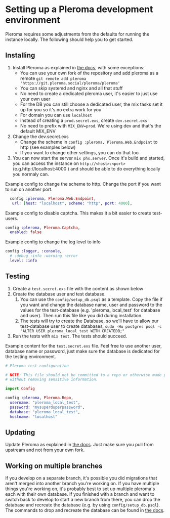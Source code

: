 # Setting up a Pleroma development environment

Pleroma requires some adjustments from the defaults for running the instance locally. The following should help you to get started.

## Installing

1. Install Pleroma as explained in [the docs](../installation/debian_based_en.md), with some exceptions:
    * You can use your own fork of the repository and add pleroma as a remote `git remote add pleroma 'https://git.pleroma.social/pleroma/pleroma'`
    * You can skip systemd and nginx and all that stuff
    * No need to create a dedicated pleroma user, it's easier to just use your own user
    * For the DB you can still choose a dedicated user, the mix tasks set it up for you so it's no extra work for you
    * For domain you can use `localhost`
    * instead of creating a `prod.secret.exs`, create `dev.secret.exs`
    * No need to prefix with `MIX_ENV=prod`. We're using dev and that's the default MIX_ENV
2. Change the dev.secret.exs
    * Change the scheme in `config :pleroma, Pleroma.Web.Endpoint` to http (see examples below)
    * If you want to change other settings, you can do that too
3. You can now start the server `mix phx.server`. Once it's build and started, you can access the instance on `http://<host>:<port>` (e.g.http://localhost:4000 ) and should be able to do everything locally you normaly can.

Example config to change the scheme to http. Change the port if you want to run on another port.
```elixir
  config :pleroma, Pleroma.Web.Endpoint,
   url: [host: "localhost", scheme: "http", port: 4000],
```

Example config to disable captcha. This makes it a bit easier to create test-users.
```elixir
config :pleroma, Pleroma.Captcha,
  enabled: false
```

Example config to change the log level to info
```elixir
config :logger, :console,
  # :debug :info :warning :error
  level: :info
```

## Testing

1. Create a `test.secret.exs` file with the content as shown below
2. Create the database user and test database.
    1. You can use the `config/setup_db.psql` as a template. Copy the file if you want and change the database name, user and password to the values for the test-database (e.g. 'pleroma_local_test' for database and user). Then run this file like you did during installation.
    2. The tests will try to create the Database, so we'll have to allow our test-database user to create databases, `sudo -Hu postgres psql -c "ALTER USER pleroma_local_test WITH CREATEDB;"`
3. Run the tests with `mix test`. The tests should succeed.

Example content for the `test.secret.exs` file. Feel free to use another user, database name or password, just make sure the database is dedicated for the testing environment.
```elixir
# Pleroma test configuration

# NOTE: This file should not be committed to a repo or otherwise made public
# without removing sensitive information.

import Config

config :pleroma, Pleroma.Repo,
  username: "pleroma_local_test",
  password: "mysuperduperpassword",
  database: "pleroma_local_test",
  hostname: "localhost"

```

## Updating

Update Pleroma as explained in [the docs](../administration/updating.md). Just make sure you pull from upstream and not from your own fork.

## Working on multiple branches

If you develop on a separate branch, it's possible you did migrations that aren't merged into another branch you're working on. If you have multiple things you're working on, it's probably best to set up multiple pleroma's each with their own database. If you finished with a branch and want to switch back to develop to start a new branch from there, you can drop the database and recreate the database (e.g. by using `config/setup_db.psql`). The commands to drop and recreate the database can be found in [the docs](../administration/backup.md).
